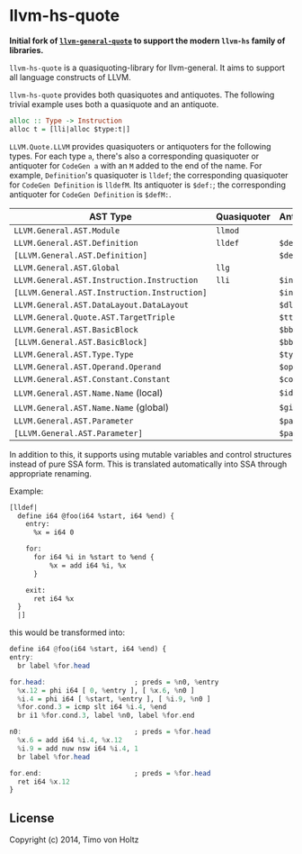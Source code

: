 llvm-hs-quote
=============

**Initial fork of
[`llvm-general-quote`](https://github.com/tvh/llvm-general-quote/issues/6) to
support the modern `llvm-hs` family of libraries.**

`llvm-hs-quote` is a quasiquoting-library for llvm-general.  It aims to support
all language constructs of LLVM.

`llvm-hs-quote` provides both quasiquotes and antiquotes. The following trivial
example uses both a quasiquote and an antiquote.

```haskell
alloc :: Type -> Instruction
alloc t = [lli|alloc $type:t|]
```

`LLVM.Quote.LLVM` provides quasiquoters or antiquoters for the following types.
For each type `a`, there's also a corresponding quasiquoter or antiquoter for
`CodeGen a` with an `M` added to the end of the name. For example,
`Definition`'s quasiquoter is `lldef`; the corresponding quasiquoter for
`CodeGen Definition` is `lldefM`. Its antiquoter is `$def:`; the corresponding
antiquoter for `CodeGen Definition` is `$defM:`.

AST Type                                     | Quasiquoter | Antiquoter
-------------------------------------------- | ----------- | ----------
`LLVM.General.AST.Module`                    | `llmod`     |
`LLVM.General.AST.Definition`                | `lldef`     | `$def:`
`[LLVM.General.AST.Definition]`              |             | `$defs:`
`LLVM.General.AST.Global`                    | `llg`       |
`LLVM.General.AST.Instruction.Instruction`   | `lli`       | `$instr:`
`[LLVM.General.AST.Instruction.Instruction]` |             | `$instrs:`
`LLVM.General.AST.DataLayout.DataLayout`     |             | `$dl:`
`LLVM.General.Quote.AST.TargetTriple`        |             | `$tt:`
`LLVM.General.AST.BasicBlock`                |             | `$bb:`
`[LLVM.General.AST.BasicBlock]`              |             | `$bbs:`
`LLVM.General.AST.Type.Type`                 |             | `$type:`
`LLVM.General.AST.Operand.Operand`           |             | `$opr:`
`LLVM.General.AST.Constant.Constant`         |             | `$const:`
`LLVM.General.AST.Name.Name` (local)         |             | `$id:`
`LLVM.General.AST.Name.Name` (global)        |             | `$gid:`
`LLVM.General.AST.Parameter`                 |             | `$param:`
`[LLVM.General.AST.Parameter]`               |             | `$params:`

In addition to this, it supports using mutable variables and control structures instead of pure SSA form.
This is translated automatically into SSA through appropriate renaming.

Example:

```haskell
[lldef|
  define i64 @foo(i64 %start, i64 %end) {
    entry:
      %x = i64 0

    for:
      for i64 %i in %start to %end {
          %x = add i64 %i, %x
      }

    exit:
      ret i64 %x
  }
  |]
```

this would be transformed into:

```haskell
define i64 @foo(i64 %start, i64 %end) {
entry:
  br label %for.head

for.head:                      ; preds = %n0, %entry
  %x.12 = phi i64 [ 0, %entry ], [ %x.6, %n0 ]
  %i.4 = phi i64 [ %start, %entry ], [ %i.9, %n0 ]
  %for.cond.3 = icmp slt i64 %i.4, %end
  br i1 %for.cond.3, label %n0, label %for.end

n0:                            ; preds = %for.head
  %x.6 = add i64 %i.4, %x.12
  %i.9 = add nuw nsw i64 %i.4, 1
  br label %for.head

for.end:                       ; preds = %for.head
  ret i64 %x.12
}
```

License
-------

Copyright (c) 2014, Timo von Holtz
